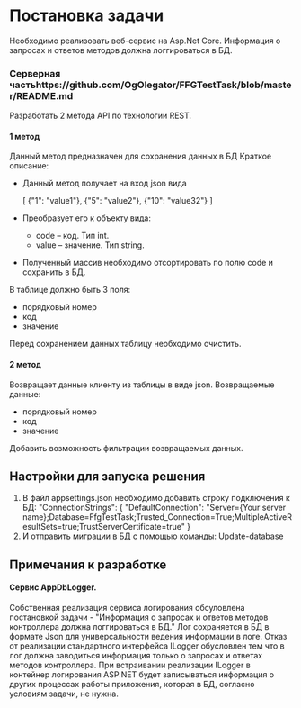 # Постановка задачи
Необходимо реализовать веб-сервис на Asp.Net Core. Информация о запросах и ответов методов должна логгироваться в БД.
### Серверная частьhttps://github.com/OgOlegator/FFGTestTask/blob/master/README.md
Разработать 2 метода API по технологии REST.
#### 1 метод
Данный метод предназначен для сохранения данных в БД
Краткое описание:
- Данный метод получает на вход json вида

  [
    {"1": "value1"},
    {"5": "value2"},
    {"10": "value32"}
  ]
- Преобразует его к объекту вида:
  - code – код. Тип int.
  - value – значение. Тип string.
- Полученный массив необходимо отсортировать по полю code и сохранить в БД.
  
В таблице должно быть 3 поля:
- порядковый номер
- код
- значение

Перед сохранением данных таблицу необходимо очистить.

#### 2 метод
Возвращает данные клиенту из таблицы в виде json.
Возвращаемые данные:
- порядковый номер
- код
- значение

Добавить возможность фильтрации возвращаемых данных.

## Настройки для запуска решения
1) В файл appsettings.json необходимо добавить строку подключения к БД:
  "ConnectionStrings": {
    "DefaultConnection": "Server={Your server name};Database=FfgTestTask;Trusted_Connection=True;MultipleActiveResultSets=true;TrustServerCertificate=true"
  }
2) И отправить миграции в БД с помощью команды: Update-database

## Примечания к разработке
#### Сервис AppDbLogger.
Собственная реализация сервиса логирования обсуловлена постановкой задачи - "Информация о запросах и ответов методов контроллера должна логгироваться в БД."
Лог сохраняется в БД в формате Json для универсальности ведения информации в логе.
Отказ от реализации стандартного интерфейса ILogger обусловлен тем что в лог должна заводиться информация только о запросах и ответах методов контроллера.
При встраивании реализации ILogger в контейнер логирования ASP.NET будет записываться информация о других процессах работы приложения, которая в БД, согласно условиям задачи, не нужна.
  
